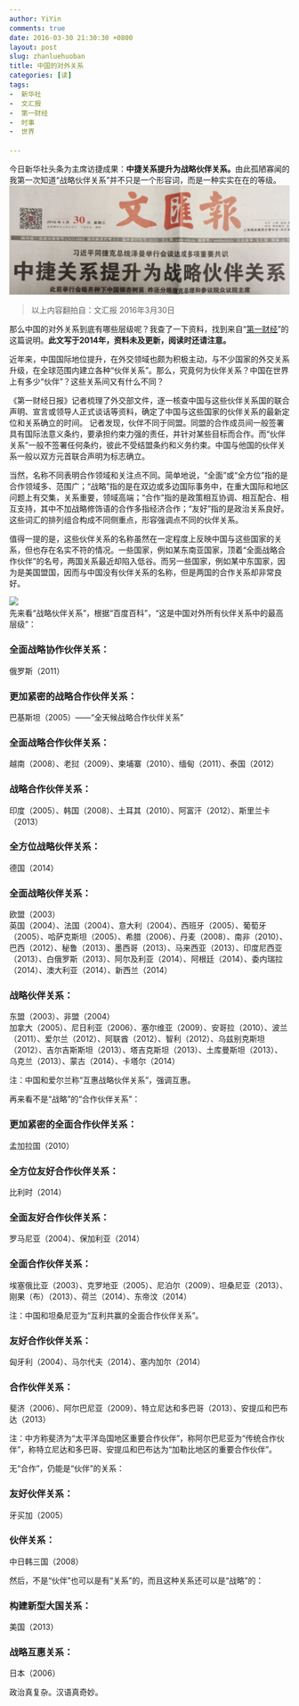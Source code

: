 ```yaml
---
author: YiYin
comments: true
date: 2016-03-30 21:30:30 +0800
layout: post
slug: zhanluehuoban
title: 中国的对外关系
categories: [读]
tags:
-  新华社
-  文汇报
-  第一财经
-  时事
-  世界

---
```

<div class="readreview">今日新华社头条为主席访捷成果：<b>中捷关系提升为战略伙伴关系。</b>由此孤陋寡闻的我第一次知道“战略伙伴关系”并不只是一个形容词，而是一种实实在在的等级。
</div>
<img src="/public/images/newspaper/zhanluehuoban.jpg">
<div class="quote"> <blockquote>
    	以上内容翻拍自：文汇报 2016年3月30日
    </blockquote>
</div>
<div class="readreview">
那么中国的对外关系到底有哪些层级呢？我查了一下资料，找到来自“<a href="http://www.yicai.com/news/2014/11/4043776.html">第一财经</a>”的这篇说明。<b>此文写于2014年，资料未及更新，阅读时还请注意。</b>
</div>

近年来，中国国际地位提升，在外交领域也颇为积极主动，与不少国家的外交关系升级，在全球范围内建立各种“伙伴关系”。那么，究竟何为伙伴关系？中国在世界上有多少“伙伴”？这些关系间又有什么不同？

《第一财经日报》记者梳理了外交部文件，逐一核查中国与这些伙伴关系国的联合声明、宣言或领导人正式谈话等资料，确定了中国与这些国家的伙伴关系的最新定位和关系确立的时间。
记者发现，伙伴不同于同盟。同盟的合作成员间一般签署具有国际法意义条约，要承担约束力强的责任，并针对某些目标而合作。而“伙伴关系”一般不签署任何条约，彼此不受结盟条约和义务约束。中国与他国的伙伴关系一般以双方元首联合声明为标志确立。

当然，名称不同表明合作领域和关注点不同。简单地说，“全面”或“全方位”指的是合作领域多、范围广；“战略”指的是在双边或多边国际事务中，在重大国际和地区问题上有交集，关系重要，领域高端；“合作”指的是政策相互协调、相互配合、相互支持，其中不加战略修饰语的合作多指经济合作；“友好”指的是政治关系良好。这些词汇的排列组合构成不同侧重点，形容强调点不同的伙伴关系。

值得一提的是，这些伙伴关系的名称虽然在一定程度上反映中国与这些国家的关系，但也存在名实不符的情况。一些国家，例如某东南亚国家，顶着“全面战略合作伙伴”的名号，两国关系最近却陷入低谷。而另一些国家，例如某中东国家，因为是美国盟国，因而与中国没有伙伴关系的名称，但是两国的合作关系却非常良好。

<img src="http://www.yicai.com/1cbn/upload/a601jhm141678042514.jpg">

<div class="readreview">
先来看“战略伙伴关系”，根据“百度百科”，“这是中国对外所有伙伴关系中的最高层级”：
</div>

### 全面战略协作伙伴关系：    
俄罗斯（2011）

### 更加紧密的战略合作伙伴关系：     
巴基斯坦（2005）——“全天候战略合作伙伴关系”

### 全面战略合作伙伴关系：     
越南（2008）、老挝（2009）、柬埔寨（2010）、缅甸（2011）、泰国（2012）

### 战略合作伙伴关系：     
印度（2005）、韩国（2008）、土耳其（2010）、阿富汗（2012）、斯里兰卡（2013）

### 全方位战略伙伴关系：     
德国（2014）

### 全面战略伙伴关系：
欧盟（2003）    
英国（2004）、法国（2004）、意大利（2004）、西班牙（2005）、葡萄牙（2005）、哈萨克斯坦（2005）、希腊（2006）、丹麦（2008）、南非（2010）、巴西（2012）、秘鲁（2013）、墨西哥（2013）、马来西亚（2013）、印度尼西亚（2013）、白俄罗斯（2013）、阿尔及利亚（2014）、阿根廷（2014）、委内瑞拉（2014）、澳大利亚（2014）、新西兰（2014）

### 战略伙伴关系：
东盟（2003）、非盟（2004）     
加拿大（2005）、尼日利亚（2006）、塞尔维亚（2009）、安哥拉（2010）、波兰（2011）、爱尔兰（2012）、阿联酋（2012）、智利（2012）、乌兹别克斯坦（2012）、吉尔吉斯斯坦（2013）、塔吉克斯坦（2013）、土库曼斯坦（2013）、乌克兰（2013）、蒙古（2014）、卡塔尔（2014）

注：中国和爱尔兰称“互惠战略伙伴关系”，强调互惠。

<div class="readreview">
再来看不是“战略”的“合作伙伴关系”：
</div>

### 更加紧密的全面合作伙伴关系：
孟加拉国（2010）

### 全方位友好合作伙伴关系：
比利时（2014）

### 全面友好合作伙伴关系：
罗马尼亚（2004）、保加利亚（2014）

### 全面合作伙伴关系：
埃塞俄比亚（2003）、克罗地亚（2005）、尼泊尔（2009）、坦桑尼亚（2013）、刚果（布）（2013）、荷兰（2014）、东帝汶（2014）

注：中国和坦桑尼亚为“互利共赢的全面合作伙伴关系”。

### 友好合作伙伴关系：
匈牙利（2004）、马尔代夫（2014）、塞内加尔（2014）

### 合作伙伴关系：
斐济（2006）、阿尔巴尼亚（2009）、特立尼达和多巴哥（2013）、安提瓜和巴布达（2013）

注：中方称斐济为“太平洋岛国地区重要合作伙伴”，称阿尔巴尼亚为“传统合作伙伴”，称特立尼达和多巴哥、安提瓜和巴布达为“加勒比地区的重要合作伙伴”。

<div class="readreview">
无“合作”，仍能是“伙伴”的关系：
</div>

### 友好伙伴关系：
牙买加（2005）

### 伙伴关系：
中日韩三国（2008）

<div class="readreview">
然后，不是“伙伴”也可以是有“关系”的，而且这种关系还可以是“战略”的：
</div>

### 构建新型大国关系：
美国（2013）

### 战略互惠关系：
日本（2006） 

<div class="readreview">
政治真复杂。汉语真奇妙。
</div>

